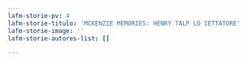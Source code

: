 ```yaml
---
lafm-storie-pv: 4
lafm-storie-titulo: 'MCKENZIE MEMORIES: HENRY TALP LO IETTATORE'
lafm-storie-image: ''
lafm-storie-autores-list: []

---
```


